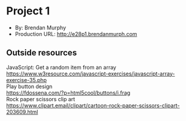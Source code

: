 # Project 1
+ By: Brendan Murphy
+ Production URL: <http://e28p1.brendanmurph.com>

## Outside resources
JavaScript: Get a random item from an array  
<https://www.w3resource.com/javascript-exercises/javascript-array-exercise-35.php>  
Play button design  
https://fdossena.com/?p=html5cool/buttons/i.frag  
Rock paper scissors clip art  
https://www.clipart.email/clipart/cartoon-rock-paper-scissors-clipart-203609.html  